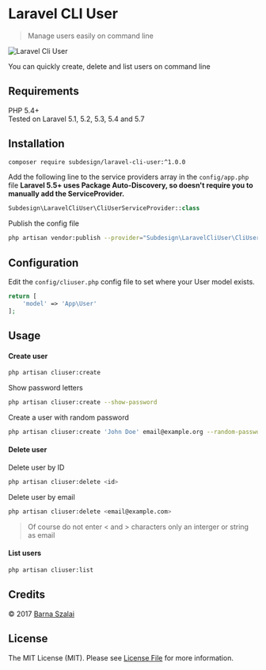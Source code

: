# Laravel CLI User
> Manage users easily on command line

![Laravel Cli User](package.png) 

You can quickly create, delete and list users on command line

## Requirements

PHP 5.4+  
Tested on Laravel 5.1, 5.2, 5.3, 5.4 and 5.7

## Installation

```bash
composer require subdesign/laravel-cli-user:^1.0.0
```

Add the following line to the service providers array in the `config/app.php` file
**Laravel 5.5+ uses Package Auto-Discovery, so doesn't require you to manually add the ServiceProvider.**
```php
Subdesign\LaravelCliUser\CliUserServiceProvider::class
```

Publish the config file
```bash
php artisan vendor:publish --provider="Subdesign\LaravelCliUser\CliUserServiceProvider"
```
## Configuration

Edit the `config/cliuser.php` config file to set where your User model exists.

```php
return [
    'model' => 'App\User'
];
```

## Usage

#### Create user

```bash
php artisan cliuser:create
```

Show password letters
```bash
php artisan cliuser:create --show-password
```

Create a user with random password
```bash
php artisan cliuser:create 'John Doe' email@example.org --random-password --show-password
```

#### Delete user

Delete user by ID
```bash
php artisan cliuser:delete <id>
```

Delete user by email
```bash
php artisan cliuser:delete <email@example.com>
```
> Of course do not enter < and > characters only an interger or string as email 

#### List users

```bash
php artisan cliuser:list
```

## Credits

&copy; 2017 [Barna Szalai](https://github.com/subdesign)

## License

The MIT License (MIT). Please see [License File](LICENSE.md) for more information.
